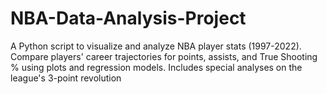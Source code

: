 # NBA-Data-Analysis-Project
A Python script to visualize and analyze NBA player stats (1997-2022). Compare players' career trajectories for points, assists, and True Shooting % using plots and regression models. Includes special analyses on the league's 3-point revolution
